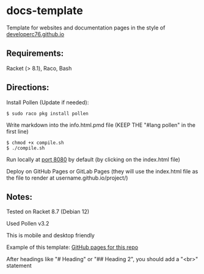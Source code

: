 # docs-template

Template for websites and documentation pages in the style of [developerc76.github.io](https://developerc76.github.io/)

## Requirements: 

Racket (> 8.1), Raco, Bash

## Directions: 

Install Pollen (Update if needed): 

```
$ sudo raco pkg install pollen
```

Write markdown into the info.html.pmd file (KEEP THE "#lang pollen" in the first line)

```
$ chmod +x compile.sh
$ ./compile.sh
```

Run locally at [port 8080](http://localhost:8080/index.ptree) by default (by clicking on the index.html file)

Deploy on GitHub Pages or GitLab Pages (they will use the index.html file as the file to render at username.github.io/project/)

## Notes: 

Tested on Racket 8.7 (Debian 12)

Used Pollen v3.2

This is mobile and desktop friendly

Example of this template: [GitHub pages for this repo](https://developerc76.github.io/docs-template/)

After headings like "# Heading" or "## Heading 2", you should add a "\<br>" statement